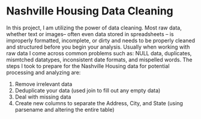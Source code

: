 # Nashville Housing Data Cleaning 

In this project, I am utilizing the power of data cleaning. Most raw data, whether text or images– often even data stored in spreadsheets – is improperly formatted, incomplete, or dirty and needs to be properly cleaned and structured before you begin your analysis. Usually when working with raw data I come across common problems such as: NULL data, duplicates, mismtched datatypes, inconsistent date formats, and mispelled words. The steps I took to prepare for the Nashville Housing data for potential processing and analyzing are:
1. Remove irrelevant data
2. Deduplicate your data (used join to fill out any empty data)
3. Deal with missing data
4. Create new columns to separate the Address, City, and State (using parsename and altering the entire table)
